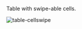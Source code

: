 Table with swipe-able cells.

![table-cellswipe](https://raw.github.com/j4n0/table-cellswipe/master/pages/table-cellswipe)